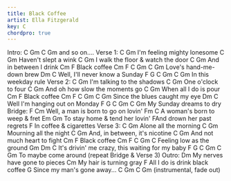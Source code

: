 ```yaml
---
title: Black Coffee
artist: Ella Fitzgerald
key: C
chordpro: true
---
```

Intro: C Gm C Gm and so on....
Verse 1:
C Gm
I'm feeling mighty lonesome
C Gm
Haven't slept a wink
C Gm
I walk the floor & watch the door
C Gm
And in between I drink
Cm F
Black coffee
Cm F C Gm C Gm
Love's hand-me-down brew
Dm C
Well, I'll never know a Sunday
F G C Gm C Gm
In this weekday rule
Verse 2:
C Gm
I'm talking to the shadows
C Gm
One o'clock to four
C Gm
And oh how slow the moments go
C Gm
When all I do is pour
Cm F
Black coffee
Cm F C Gm C Gm
Since the blues caught my eye
Dm C
Well I'm hanging out on Monday
F G C Gm C Gm
My Sunday dreams to dry
Bridge:
F Cm
Well, a man is born to go on lovin'
Fm C
A woman's born to weep & fret
Em Gm
To stay home & tend her lovin'
FAnd drown her past regrets
F
In coffee & cigarettes
Verse 3:
C Gm
Alone all the morning
C Gm
Mourning all the night
C Gm
And, in between, it's nicotine
C Gm
And not much heart to fight
Cm F
Black coffee
Cm F C Gm C
Feeling low as the ground
Gm Dm C
It's drivin' me crazy, this waiting for my baby
F G C Gm C Gm
To maybe come around
(repeat Bridge & Verse 3)
Outro:
Dm
My nerves have gone to pieces
Cm
My hair is turning gray
F
All I do is drink black coffee
G
Since my man's gone away...
C Gm C Gm (instrumental, fade out)
